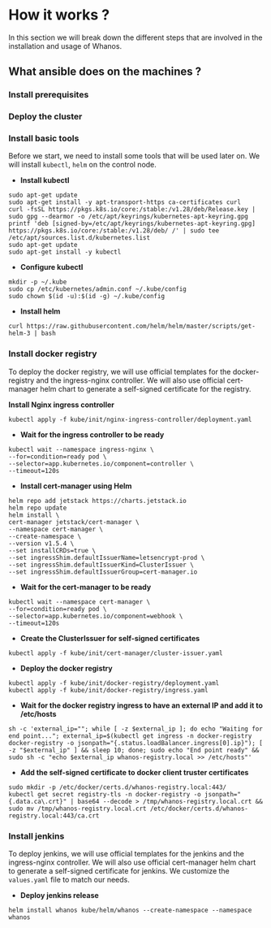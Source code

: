 # How it works ?
In this section we will break down the different steps that are involved in the installation and usage of Whanos.

## What ansible does  on the machines ?
### Install prerequisites

### Deploy the cluster

### Install basic tools
Before we start, we need to install some tools that will be used later on. We will install `kubectl`, `helm` on the control node.

- **Install kubectl**
```shell
sudo apt-get update
sudo apt-get install -y apt-transport-https ca-certificates curl
curl -fsSL https://pkgs.k8s.io/core:/stable:/v1.28/deb/Release.key | sudo gpg --dearmor -o /etc/apt/keyrings/kubernetes-apt-keyring.gpg
printf 'deb [signed-by=/etc/apt/keyrings/kubernetes-apt-keyring.gpg] https://pkgs.k8s.io/core:/stable:/v1.28/deb/ /' | sudo tee /etc/apt/sources.list.d/kubernetes.list
sudo apt-get update
sudo apt-get install -y kubectl
```

- **Configure kubectl**
```shell
mkdir -p ~/.kube
sudo cp /etc/kubernetes/admin.conf ~/.kube/config
sudo chown $(id -u):$(id -g) ~/.kube/config
```

- **Install helm**
```shell
curl https://raw.githubusercontent.com/helm/helm/master/scripts/get-helm-3 | bash
```

### Install docker registry
To deploy the docker registry, we will use official templates for the docker-registry and the ingress-nginx controller. We will also use official cert-manager helm chart to generate a self-signed certificate for the registry.

**Install Nginx ingress controller**
```shell
kubectl apply -f kube/init/nginx-ingress-controller/deployment.yaml
```

- **Wait for the ingress controller to be ready**
```shell
kubectl wait --namespace ingress-nginx \
--for=condition=ready pod \
--selector=app.kubernetes.io/component=controller \
--timeout=120s
```

- **Install cert-manager using Helm**
```shell
helm repo add jetstack https://charts.jetstack.io
helm repo update
helm install \
cert-manager jetstack/cert-manager \
--namespace cert-manager \
--create-namespace \
--version v1.5.4 \
--set installCRDs=true \
--set ingressShim.defaultIssuerName=letsencrypt-prod \
--set ingressShim.defaultIssuerKind=ClusterIssuer \
--set ingressShim.defaultIssuerGroup=cert-manager.io
```

- **Wait for the cert-manager to be ready**
```shell
kubectl wait --namespace cert-manager \
--for=condition=ready pod \
--selector=app.kubernetes.io/component=webhook \
--timeout=120s
```

- **Create the ClusterIssuer for self-signed certificates**
```shell
kubectl apply -f kube/init/cert-manager/cluster-issuer.yaml
```

- **Deploy the docker registry**
```shell
kubectl apply -f kube/init/docker-registry/deployment.yaml
kubectl apply -f kube/init/docker-registry/ingress.yaml
```

- **Wait for the docker registry ingress to have an external IP and add it to /etc/hosts**
```shell
sh -c 'external_ip=""; while [ -z $external_ip ]; do echo "Waiting for end point..."; external_ip=$(kubectl get ingress -n docker-registry docker-registry -o jsonpath="{.status.loadBalancer.ingress[0].ip}"); [ -z "$external_ip" ] && sleep 10; done; sudo echo "End point ready" && sudo sh -c "echo $external_ip whanos-registry.local >> /etc/hosts"'
```

- **Add the self-signed certificate to docker client truster certificates**
```shell
sudo mkdir -p /etc/docker/certs.d/whanos-registry.local:443/
kubectl get secret registry-tls -n docker-registry -o jsonpath="{.data.ca\.crt}" | base64 --decode > /tmp/whanos-registry.local.crt && sudo mv /tmp/whanos-registry.local.crt /etc/docker/certs.d/whanos-registry.local:443/ca.crt
```

### Install jenkins
To deploy jenkins, we will use official templates for the jenkins and the ingress-nginx controller. We will also use official cert-manager helm chart to generate a self-signed certificate for jenkins.
We customize the `values.yaml` file to match our needs.

- **Deploy jenkins release**
```shell
helm install whanos kube/helm/whanos --create-namespace --namespace whanos
```